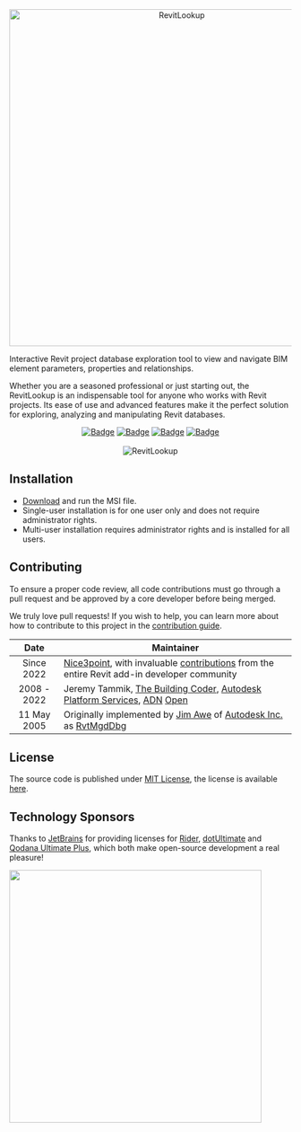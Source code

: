 <div align="center">
    <picture>
        <source media="(prefers-color-scheme: dark)" srcset="https://github-production-user-asset-6210df.s3.amazonaws.com/20504884/243138822-e25cbe43-91ce-4c90-9fbd-e0c6c9f9996c.png">
        <img alt="RevitLookup" width="600" src="https://github-production-user-asset-6210df.s3.amazonaws.com/20504884/243138821-45a22919-4865-478e-8cfe-dc6288646d44.png">
    </picture>
</div>

Interactive Revit project database exploration tool to view and navigate BIM element parameters, properties and relationships.

Whether you are a seasoned professional or just starting out, the RevitLookup is an indispensable tool for anyone who works with Revit projects. Its ease of use and advanced features make it the perfect solution for exploring, analyzing and manipulating Revit databases.
<div align="center">
<a href="https://github.com/jeremytammik/RevitLookup/releases/latest"><img src="https://img.shields.io/github/v/release/jeremytammik/RevitLookup?style=for-the-badge" alt="Badge"></a>
<a href="https://github.com/jeremytammik/RevitLookup/releases/latest"><img src="https://img.shields.io/github/downloads/jeremytammik/RevitLookup/total?style=for-the-badge" alt="Badge"></a>
<a href="https://github.com/jeremytammik/RevitLookup/commits/dev"><img src="https://img.shields.io/github/last-commit/jeremytammik/RevitLookup/dev?style=for-the-badge" alt="Badge"></a>
<a href="https://actions-badge.atrox.dev/jeremytammik/RevitLookup/goto?ref=dev"><img src="https://img.shields.io/endpoint.svg?url=https%3A%2F%2Factions-badge.atrox.dev%2Fjeremytammik%2FRevitLookup%2Fbadge%3Fref%3Ddev&style=for-the-badge" alt="Badge"></a>
</div>
<br/>
<div align="center">
    <picture>
        <source media="(prefers-color-scheme: dark)" srcset="https://github.com/user-attachments/assets/9ea2b54b-dc82-4338-97cc-07b30119a23e">
        <img alt="RevitLookup" src="https://github.com/user-attachments/assets/7d936ccd-3476-4ecf-b000-e1c3099ae5af">
    </picture>
</div>

## Installation

- [Download](https://github.com/jeremytammik/RevitLookup/releases/latest) and run the MSI file.
- Single-user installation is for one user only and does not require administrator rights.
- Multi-user installation requires administrator rights and is installed for all users.

## Contributing

To ensure a proper code review, all code contributions must go through a pull request and be approved by a core developer before being merged.

We truly love pull requests! If you wish to help, you can learn more about how to contribute to this project in the [contribution guide](Contributing.md).

|    Date     | Maintainer                                                                                                                                                                                                    |
|:-----------:|---------------------------------------------------------------------------------------------------------------------------------------------------------------------------------------------------------------|
| Since 2022  | [Nice3point](https://github.com/Nice3point), with invaluable [contributions](https://github.com/jeremytammik/RevitLookup/graphs/contributors) from the entire Revit add-in developer community                |
| 2008 - 2022 | Jeremy Tammik, [The Building Coder](http://thebuildingcoder.typepad.com), [Autodesk Platform Services](https://aps.autodesk.com/), [ADN](http://www.autodesk.com/adn) [Open](http://www.autodesk.com/adnopen) |
| 11 May 2005 | Originally implemented by [Jim Awe](https://www.linkedin.com/in/james-awe-4630a94/) of [Autodesk Inc.](https://www.autodesk.com) as [RvtMgdDbg](https://thebuildingcoder.typepad.com/blog/2009/02/rvtmgddbg.html)  |

## License

The source code is published under [MIT License](http://opensource.org/licenses/MIT), the license is available [here](License.md).

## Technology Sponsors

Thanks to [JetBrains](https://jetbrains.com) for providing licenses for [Rider](https://jetbrains.com/rider), [dotUltimate](https://www.jetbrains.com/dotnet/) and [Qodana Ultimate Plus](https://www.jetbrains.com/qodana/), which both
make open-source development a real pleasure!

[<img src="https://user-images.githubusercontent.com/20504884/217069735-6cb06fda-f07a-4bee-a92d-ad4dbc0ab428.png" width="450" />](https://jetbrains.com/)
